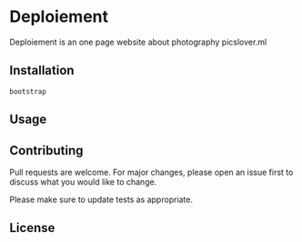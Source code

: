 # Deploiement

Deploiement is an one page website about photography
picslover.ml

## Installation
```
bootstrap
```




## Usage



## Contributing
Pull requests are welcome. For major changes, please open an issue first to discuss what you would like to change.

Please make sure to update tests as appropriate.


## License

